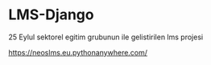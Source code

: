 # LMS-Django
25 Eylul sektorel egitim grubunun ile gelistirilen lms projesi


https://neoslms.eu.pythonanywhere.com/
